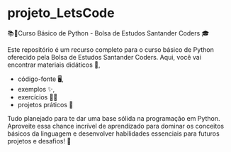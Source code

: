 # projeto_LetsCode

📚🐍Curso Básico de Python - Bolsa de Estudos Santander Coders 🎓

Este repositório é um recurso completo para o curso básico de Python oferecido pela Bolsa de Estudos Santander Coders. 
Aqui, você vai encontrar materiais didáticos 📖, 
- código-fonte 🖥️, 
- exemplos ✨, 
- exercícios 🏋️‍♀️ 
- projetos práticos 🚀
  
Tudo planejado para te dar uma base sólida na programação em Python. Aproveite essa chance incrível de aprendizado para dominar os conceitos básicos da linguagem e desenvolver habilidades essenciais para futuros projetos e desafios! 💪

